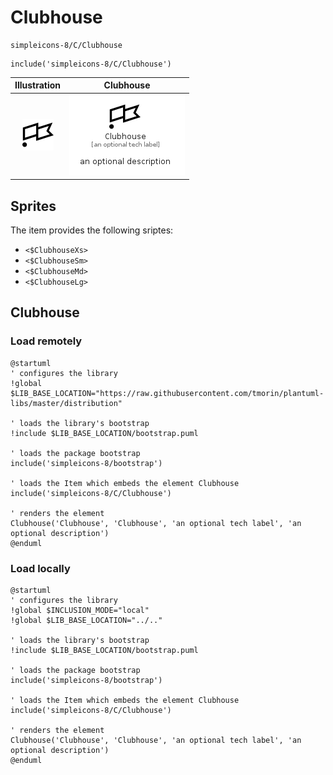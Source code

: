 # Clubhouse


```text
simpleicons-8/C/Clubhouse
```

```text
include('simpleicons-8/C/Clubhouse')
```



| Illustration | Clubhouse |
| :---: | :---: |
| ![illustration for Illustration](../../simpleicons-8/C/Clubhouse.png) | ![illustration for Clubhouse](../../simpleicons-8/C/Clubhouse.Local.png) |



## Sprites
The item provides the following sriptes:

- `<$ClubhouseXs>`
- `<$ClubhouseSm>`
- `<$ClubhouseMd>`
- `<$ClubhouseLg>`





## Clubhouse

### Load remotely
```plantuml
@startuml
' configures the library
!global $LIB_BASE_LOCATION="https://raw.githubusercontent.com/tmorin/plantuml-libs/master/distribution"

' loads the library's bootstrap
!include $LIB_BASE_LOCATION/bootstrap.puml

' loads the package bootstrap
include('simpleicons-8/bootstrap')

' loads the Item which embeds the element Clubhouse
include('simpleicons-8/C/Clubhouse')

' renders the element
Clubhouse('Clubhouse', 'Clubhouse', 'an optional tech label', 'an optional description')
@enduml
```

### Load locally
```plantuml
@startuml
' configures the library
!global $INCLUSION_MODE="local"
!global $LIB_BASE_LOCATION="../.."

' loads the library's bootstrap
!include $LIB_BASE_LOCATION/bootstrap.puml

' loads the package bootstrap
include('simpleicons-8/bootstrap')

' loads the Item which embeds the element Clubhouse
include('simpleicons-8/C/Clubhouse')

' renders the element
Clubhouse('Clubhouse', 'Clubhouse', 'an optional tech label', 'an optional description')
@enduml
```

